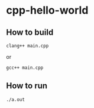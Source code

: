 # cpp-hello-world
## How to build
```
clang++ main.cpp
```

or 

```
gcc++ main.cpp
```

## How to run
```
./a.out
```



